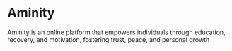 # Aminity
Aminity is an online platform that empowers individuals through education, recovery, and motivation, fostering trust, peace, and personal growth

